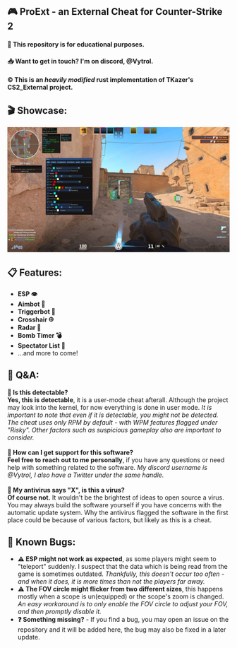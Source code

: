 ## 🎮 ProExt - an External Cheat for Counter-Strike 2
#### 📖 This repository is for educational purposes.
#### 📥 Want to get in touch? I'm on discord, **@Vytrol**.
#### ©️ This is an ***heavily modified*** rust implementation of **TKazer's** CS2_External project.
## 🎬 Showcase:
![showcase](./Showcase.jpg)
## 📋 Features:
- **ESP 👁️**
- **Aimbot 🎯**
- **Triggerbot 💨**
- **Crosshair 𐀏**
- **Radar 📡**
- **Bomb Timer 💣**
- **Spectator List 👀**
- ...and more to come!
## 💬 Q&A:
**🤔  Is this detectable?** <br>
**Yes, this is detectable**, it is a user-mode cheat afterall. Although the project may look into the kernel, for now everything is done in user mode. *It is important to note that even if it is detectable, you might not be detected. The cheat uses only RPM by default - with WPM features flagged under "Risky". Other factors such as suspicious gameplay also are important to consider.*<br><br>
**🤔  How can I get support for this software?** <br>
**Feel free to reach out to me personally**, if you have any questions or need help with something related to the software. *My discord username is @Vytrol, I also have a Twitter under the same handle.*<br><br>
**🤔  My antivirus says "X", is this a virus?** <br>
**Of course not.** It wouldn't be the brightest of ideas to open source a virus. You may always build the software yourself if you have concerns with the automatic update system. Why the antivirus flagged the software in the first place could be because of various factors, but likely as this is a cheat.
## 🐛 Known Bugs:
- **⚠️ ESP might not work as expected**, as some players might seem to "teleport" suddenly. I suspect that the data which is being read from the game is sometimes outdated. *Thankfully, this doesn't occur too often - and when it does, it is more times than not the players far away.*
- **⚠️ The FOV circle might flicker from two different sizes**, this happens mostly when a scope is un(equipped) or the scope's zoom is changed. *An easy workaround is to only enable the FOV circle to adjust your FOV, and then promptly disable it.*
- **❓ Something missing?** - If you find a bug, you may open an issue on the repository and it will be added here, the bug may also be fixed in a later update.